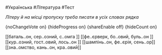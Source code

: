#Українська #Література #Тест

*Літеру й на місці пропуску треба писати в усіх словах рядка*

{noChangeVote on}
{hideProgress on}
{shareEnable off}
{hideCount on}

[[баталь..он, сер..озний, с..омга ]]
[[фе..єрверк, бо..овий, буль..он ]]
[[кур..озний, гост..овий, лось..он ]]
[[шампінь..он, фе..єрія, сень..ор]]
[[зна..омство, кань..он, кра..овий]]
